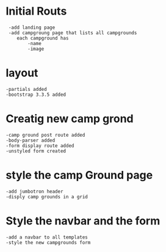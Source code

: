 # Initial Routs
     -add landing page
     -add campgroung page that lists all campgrounds
        each campground has
            -name
            -image

# layout
    -partials added
    -bootstrap 3.3.5 added

# Creatig new camp grond
    -camp ground post route added
    -body-parser added
    -form display route added
    -unstyled form created

# style the camp Ground page
    -add jumbotron header
    -disply camp grounds in a grid

# Style the navbar and the form
    -add a navbar to all templates
    -style the new campgrounds form    